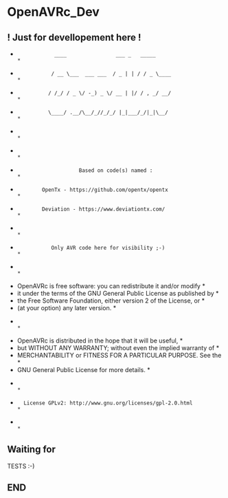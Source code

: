 # OpenAVRc_Dev
## ! Just for devellopement here !

 *                 ____                ___ _   _____                      *
 *                / __ \___  ___ ___  / _ | | / / _ \____                 *
 *               / /_/ / _ \/ -_) _ \/ __ | |/ / , _/ __/                 *
 *               \____/ .__/\__/_//_/_/ |_|___/_/|_|\__/                  *
 *                                                                        *
 *                                                                        *
 *                         Based on code(s) named :                       *
 *             OpenTx - https://github.com/opentx/opentx                  *
 *             Deviation - https://www.deviationtx.com/                   *
 *                                                                        *
 *                Only AVR code here for visibility ;-)                   *
 *                                                                        *
 *   OpenAVRc is free software: you can redistribute it and/or modify     *
 *   it under the terms of the GNU General Public License as published by *
 *   the Free Software Foundation, either version 2 of the License, or    *
 *   (at your option) any later version.                                  *
 *                                                                        *
 *   OpenAVRc is distributed in the hope that it will be useful,          *
 *   but WITHOUT ANY WARRANTY; without even the implied warranty of       *
 *   MERCHANTABILITY or FITNESS FOR A PARTICULAR PURPOSE.  See the        *
 *   GNU General Public License for more details.                         *
 *                                                                        *
 *       License GPLv2: http://www.gnu.org/licenses/gpl-2.0.html          *
 *                                                                        *

## Waiting for

TESTS  :-)

## END
